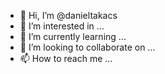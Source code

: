 - 👋 Hi, I’m @danieltakacs
- 👀 I’m interested in ...
- 🌱 I’m currently learning ...
- 💞️ I’m looking to collaborate on ...
- 📫 How to reach me ...

<!---
danieltakacs/danieltakacs is a ✨ special ✨ repository because its `README.md` (this file) appears on your GitHub profile.
You can click the Preview link to take a look at your changes.
--->
